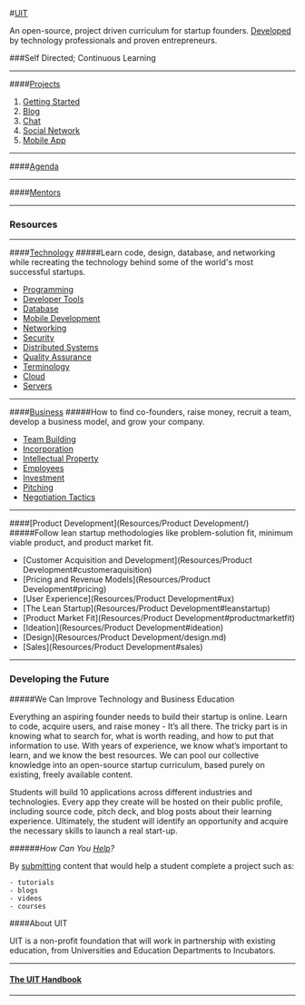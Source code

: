 #[UIT](https://github.com/uit/uit/)

An open-source, project driven curriculum for startup founders. [Developed](Handbook#contributing) by technology professionals and proven entrepreneurs.

###Self Directed; Continuous Learning

---
####[Projects](Projects/)

1. [Getting Started](Projects/1-Getting-Started/)
2. [Blog](Projects/2-Blog/)
3. [Chat](Projects/3-Chat/)
4. [Social Network](Projects/4-Social-Network/)
5. [Mobile App](Projects/5-Mobile-App/)

---
####[Agenda](Agenda/)

---
####[Mentors](Mentors/)

---
### Resources

---
####[Technology](Resources/Technology/)
#####Learn code, design, database, and networking while recreating the technology behind some of the world's most successful startups.
- [Programming](Resources/Technology/programming/README.md)
- [Developer Tools](Resources/Technology/developer-tools/README.md)
- [Database](Resources/Technology/database/README.md)
- [Mobile Development](Resources/Technology/mobile-development/README.md)
- [Networking](Resources/Technology/networking/README.md)
- [Security](Resources/Technology/security/README.md)
- [Distributed Systems](Resources/Technology/distributed-systems/README.md)
- [Quality Assurance](Resources/Technology/quality-assurance/README.md)
- [Terminology](Resources/Technology/terminology/README.md)
- [Cloud](Resources/Technology/cloud/README.md)
- [Servers](Resources/Technology/servers/README.md)

---
####[Business](Resources/Business/)
#####How to find co-founders, raise money, recruit a team, develop a business model, and grow your company.
- [Team Building](Resources/Business#team)
- [Incorporation](Resources/Business#incorporation)
- [Intellectual Property](Resources/Business#intellectualproperty)
- [Employees](Resources/Business#employees)
- [Investment](Resources/Business#investment)
- [Pitching](Resources/Business#pitching)
- [Negotiation Tactics](Resources/Business#negotiations)

---
####[Product Development](Resources/Product Development/)
#####Follow lean startup methodologies like problem-solution fit, minimum viable product, and product market fit.
- [Customer Acquisition and Development](Resources/Product Development#customeraquisition)
- [Pricing and Revenue Models](Resources/Product Development#pricing)
- [User Experience](Resources/Product Development#ux)
- [The Lean Startup](Resources/Product Development#leanstartup)
- [Product Market Fit](Resources/Product Development#productmarketfit)
- [Ideation](Resources/Product Development#ideation)
- [Design](Resources/Product Development/design.md)
- [Sales](Resources/Product Development#sales)

---
### Developing the Future

#####We Can Improve Technology and Business Education

Everything an aspiring founder needs to build their startup is online. Learn to code, acquire users, and raise money - It’s all there. The tricky part is in knowing what to search for, what is worth reading, and  how to put that information to use. With years of experience, we know what’s important to learn, and we know the best resources. We can pool our collective knowledge into an open-source startup curriculum, based purely on existing, freely available content.

Students will build 10 applications across different industries and technologies. Every app they create will be hosted on their public profile, including source code, pitch deck, and blog posts about their learning experience. Ultimately, the student will identify an opportunity and acquire the necessary skills to launch a real start-up.

######_How Can You [Help](Handbook#contributing)?_

By [submitting](Handbook#contributing) content that would help a student complete a project such as:

    - tutorials
    - blogs
    - videos
    - courses

####About UIT

UIT is a non-profit foundation that will work in partnership with existing education, from Universities and Education Departments to Incubators.

---

#### [The UIT Handbook](Handbook/README.md)

---
